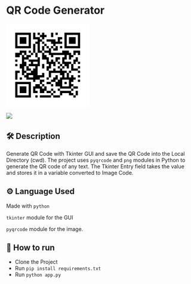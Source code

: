 # QR Code Generator
![](https://github.com/ESHWAR-333/python_projects/blob/main/QR%20code%20Generator/images/code.png)

![](https://github.com/vivekthedev/python-mini-project/blob/main/IMG/vivekScreen02.png)

## 🛠️ Description
Generate QR Code with Tkinter GUI and save the QR Code into the Local Directory (cwd).
The project uses `pyqrcode` and `png` modules in Python to generate the QR code of any text. 
The Tkinter Entry field takes the value and stores it in a variable converted to Image Code.

## ⚙️ Language Used
Made with `python`

`tkinter` module for the GUI

`pyqrcode` module for the image.


## 🌟 How to run
- Clone the Project
- Run `pip install requirements.txt`
- Run `python app.py`

